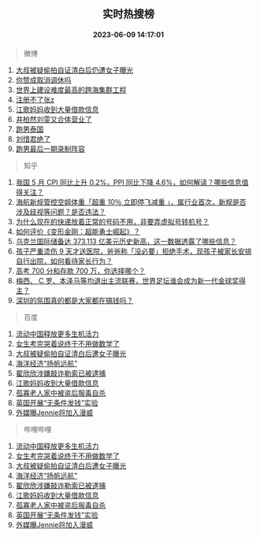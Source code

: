 <div align="center"><h2>实时热搜榜</h2><h4>2023-06-09 14:17:01</h4></div>

> 微博  

1. [大叔被疑偷拍自证清白后仍遭女子曝光](https://s.weibo.com/weibo?q=%23%E5%A4%A7%E5%8F%94%E8%A2%AB%E7%96%91%E5%81%B7%E6%8B%8D%E8%87%AA%E8%AF%81%E6%B8%85%E7%99%BD%E5%90%8E%E4%BB%8D%E9%81%AD%E5%A5%B3%E5%AD%90%E6%9B%9D%E5%85%89%23&t=31&band_rank=1&Refer=top)<br />
2. [你赞成取消调休吗](https://s.weibo.com/weibo?q=%23%E4%BD%A0%E8%B5%9E%E6%88%90%E5%8F%96%E6%B6%88%E8%B0%83%E4%BC%91%E5%90%97%23&t=31&band_rank=2&Refer=top)<br />
3. [世界上建设难度最高的跨海集群工程](https://s.weibo.com/weibo?q=%23%E4%B8%96%E7%95%8C%E4%B8%8A%E5%BB%BA%E8%AE%BE%E9%9A%BE%E5%BA%A6%E6%9C%80%E9%AB%98%E7%9A%84%E8%B7%A8%E6%B5%B7%E9%9B%86%E7%BE%A4%E5%B7%A5%E7%A8%8B%23&t=31&band_rank=3&Refer=top)<br />
4. [注册不了张z](https://s.weibo.com/weibo?q=%23%E6%B3%A8%E5%86%8C%E4%B8%8D%E4%BA%86%E5%BC%A0z%23&t=31&band_rank=4&Refer=top)<br />
5. [江歌妈妈收到大量借款信息](https://s.weibo.com/weibo?q=%23%E6%B1%9F%E6%AD%8C%E5%A6%88%E5%A6%88%E6%94%B6%E5%88%B0%E5%A4%A7%E9%87%8F%E5%80%9F%E6%AC%BE%E4%BF%A1%E6%81%AF%23&t=31&band_rank=5&Refer=top)<br />
6. [井柏然刘雯又合体营业了](https://s.weibo.com/weibo?q=%23%E4%BA%95%E6%9F%8F%E7%84%B6%E5%88%98%E9%9B%AF%E5%8F%88%E5%90%88%E4%BD%93%E8%90%A5%E4%B8%9A%E4%BA%86%23&t=31&band_rank=6&Refer=top)<br />
7. [跑男泰国](https://s.weibo.com/weibo?q=%E8%B7%91%E7%94%B7%E6%B3%B0%E5%9B%BD&t=31&band_rank=7&Refer=top)<br />
8. [刘惜君绝了](https://s.weibo.com/weibo?q=%E5%88%98%E6%83%9C%E5%90%9B%E7%BB%9D%E4%BA%86&t=31&band_rank=8&Refer=top)<br />
9. [跑男最后一期录制阵容](https://s.weibo.com/weibo?q=%23%E8%B7%91%E7%94%B7%E6%9C%80%E5%90%8E%E4%B8%80%E6%9C%9F%E5%BD%95%E5%88%B6%E9%98%B5%E5%AE%B9%23&t=31&band_rank=9&Refer=top)<br />

> 知乎  

1. [我国 5 月 CPI 同比上升 0.2%，PPI 同比下降 4.6%，如何解读？哪些信息值得关注？](https://www.zhihu.com/question/605623897)<br />
2. [海航新规管控空姐体重「超重 10％ 立即停飞减重 」，属行业首次，新规是否涉及歧视等问题？是否违法？](https://www.zhihu.com/question/605556110)<br />
3. [为什么现在的快递放着正常的号码不用，非要弄虚拟号转机号？](https://www.zhihu.com/question/600192558)<br />
4. [如何评价《变形金刚：超能勇士崛起》？](https://www.zhihu.com/question/605098353)<br />
5. [乌克兰国际储备达 373.113 亿美元历史新高，这一数据透露了哪些信息？](https://www.zhihu.com/question/605234200)<br />
6. [孩子严重烫伤 9 天才送医院，爸爸称「没必要」拒绝手术，现孩子被家长安排自行出院，如何看待家长行为？](https://www.zhihu.com/question/604863474)<br />
7. [高考 700 分和存款 700 万，你选择哪个？](https://www.zhihu.com/question/605422526)<br />
8. [梅西、 C 罗、本泽马等均退出主流联赛，世界足坛谁会成为新一代金球奖得主？](https://www.zhihu.com/question/605614573)<br />
9. [深圳的氛围真的都是大家都在搞钱吗？](https://www.zhihu.com/question/512330743)<br />

> 百度  

1. [流动中国释放更多生机活力](https://www.baidu.com/s?wd=%E6%B5%81%E5%8A%A8%E4%B8%AD%E5%9B%BD%E9%87%8A%E6%94%BE%E6%9B%B4%E5%A4%9A%E7%94%9F%E6%9C%BA%E6%B4%BB%E5%8A%9B&sa=fyb_news&rsv_dl=fyb_news)<br />
2. [女生考完哭着说终于不用做数学了](https://www.baidu.com/s?wd=%E5%A5%B3%E7%94%9F%E8%80%83%E5%AE%8C%E5%93%AD%E7%9D%80%E8%AF%B4%E7%BB%88%E4%BA%8E%E4%B8%8D%E7%94%A8%E5%81%9A%E6%95%B0%E5%AD%A6%E4%BA%86&sa=fyb_news&rsv_dl=fyb_news)<br />
3. [大叔被疑偷拍自证清白后遭女子曝光](https://www.baidu.com/s?wd=%E5%A4%A7%E5%8F%94%E8%A2%AB%E7%96%91%E5%81%B7%E6%8B%8D%E8%87%AA%E8%AF%81%E6%B8%85%E7%99%BD%E5%90%8E%E9%81%AD%E5%A5%B3%E5%AD%90%E6%9B%9D%E5%85%89&sa=fyb_news&rsv_dl=fyb_news)<br />
4. [海洋经济“扬帆远航”](https://www.baidu.com/s?wd=%E6%B5%B7%E6%B4%8B%E7%BB%8F%E6%B5%8E%E2%80%9C%E6%89%AC%E5%B8%86%E8%BF%9C%E8%88%AA%E2%80%9D&sa=fyb_news&rsv_dl=fyb_news)<br />
5. [翟欣欣涉嫌敲诈勒索已被逮捕](https://www.baidu.com/s?wd=%E7%BF%9F%E6%AC%A3%E6%AC%A3%E6%B6%89%E5%AB%8C%E6%95%B2%E8%AF%88%E5%8B%92%E7%B4%A2%E5%B7%B2%E8%A2%AB%E9%80%AE%E6%8D%95&sa=fyb_news&rsv_dl=fyb_news)<br />
6. [江歌妈妈收到大量借款信息](https://www.baidu.com/s?wd=%E6%B1%9F%E6%AD%8C%E5%A6%88%E5%A6%88%E6%94%B6%E5%88%B0%E5%A4%A7%E9%87%8F%E5%80%9F%E6%AC%BE%E4%BF%A1%E6%81%AF&sa=fyb_news&rsv_dl=fyb_news)<br />
7. [孤寡老人家中被盗后服毒自杀](https://www.baidu.com/s?wd=%E5%AD%A4%E5%AF%A1%E8%80%81%E4%BA%BA%E5%AE%B6%E4%B8%AD%E8%A2%AB%E7%9B%97%E5%90%8E%E6%9C%8D%E6%AF%92%E8%87%AA%E6%9D%80&sa=fyb_news&rsv_dl=fyb_news)<br />
8. [英国开展“无条件发钱”实验](https://www.baidu.com/s?wd=%E8%8B%B1%E5%9B%BD%E5%BC%80%E5%B1%95%E2%80%9C%E6%97%A0%E6%9D%A1%E4%BB%B6%E5%8F%91%E9%92%B1%E2%80%9D%E5%AE%9E%E9%AA%8C&sa=fyb_news&rsv_dl=fyb_news)<br />
9. [外媒曝Jennie将加入漫威](https://www.baidu.com/s?wd=%E5%A4%96%E5%AA%92%E6%9B%9DJennie%E5%B0%86%E5%8A%A0%E5%85%A5%E6%BC%AB%E5%A8%81&sa=fyb_news&rsv_dl=fyb_news)<br />

> 哔哩哔哩  

1. [流动中国释放更多生机活力](https://www.baidu.com/s?wd=%E6%B5%81%E5%8A%A8%E4%B8%AD%E5%9B%BD%E9%87%8A%E6%94%BE%E6%9B%B4%E5%A4%9A%E7%94%9F%E6%9C%BA%E6%B4%BB%E5%8A%9B&sa=fyb_news&rsv_dl=fyb_news)<br />
2. [女生考完哭着说终于不用做数学了](https://www.baidu.com/s?wd=%E5%A5%B3%E7%94%9F%E8%80%83%E5%AE%8C%E5%93%AD%E7%9D%80%E8%AF%B4%E7%BB%88%E4%BA%8E%E4%B8%8D%E7%94%A8%E5%81%9A%E6%95%B0%E5%AD%A6%E4%BA%86&sa=fyb_news&rsv_dl=fyb_news)<br />
3. [大叔被疑偷拍自证清白后遭女子曝光](https://www.baidu.com/s?wd=%E5%A4%A7%E5%8F%94%E8%A2%AB%E7%96%91%E5%81%B7%E6%8B%8D%E8%87%AA%E8%AF%81%E6%B8%85%E7%99%BD%E5%90%8E%E9%81%AD%E5%A5%B3%E5%AD%90%E6%9B%9D%E5%85%89&sa=fyb_news&rsv_dl=fyb_news)<br />
4. [海洋经济“扬帆远航”](https://www.baidu.com/s?wd=%E6%B5%B7%E6%B4%8B%E7%BB%8F%E6%B5%8E%E2%80%9C%E6%89%AC%E5%B8%86%E8%BF%9C%E8%88%AA%E2%80%9D&sa=fyb_news&rsv_dl=fyb_news)<br />
5. [翟欣欣涉嫌敲诈勒索已被逮捕](https://www.baidu.com/s?wd=%E7%BF%9F%E6%AC%A3%E6%AC%A3%E6%B6%89%E5%AB%8C%E6%95%B2%E8%AF%88%E5%8B%92%E7%B4%A2%E5%B7%B2%E8%A2%AB%E9%80%AE%E6%8D%95&sa=fyb_news&rsv_dl=fyb_news)<br />
6. [江歌妈妈收到大量借款信息](https://www.baidu.com/s?wd=%E6%B1%9F%E6%AD%8C%E5%A6%88%E5%A6%88%E6%94%B6%E5%88%B0%E5%A4%A7%E9%87%8F%E5%80%9F%E6%AC%BE%E4%BF%A1%E6%81%AF&sa=fyb_news&rsv_dl=fyb_news)<br />
7. [孤寡老人家中被盗后服毒自杀](https://www.baidu.com/s?wd=%E5%AD%A4%E5%AF%A1%E8%80%81%E4%BA%BA%E5%AE%B6%E4%B8%AD%E8%A2%AB%E7%9B%97%E5%90%8E%E6%9C%8D%E6%AF%92%E8%87%AA%E6%9D%80&sa=fyb_news&rsv_dl=fyb_news)<br />
8. [英国开展“无条件发钱”实验](https://www.baidu.com/s?wd=%E8%8B%B1%E5%9B%BD%E5%BC%80%E5%B1%95%E2%80%9C%E6%97%A0%E6%9D%A1%E4%BB%B6%E5%8F%91%E9%92%B1%E2%80%9D%E5%AE%9E%E9%AA%8C&sa=fyb_news&rsv_dl=fyb_news)<br />
9. [外媒曝Jennie将加入漫威](https://www.baidu.com/s?wd=%E5%A4%96%E5%AA%92%E6%9B%9DJennie%E5%B0%86%E5%8A%A0%E5%85%A5%E6%BC%AB%E5%A8%81&sa=fyb_news&rsv_dl=fyb_news)<br />
